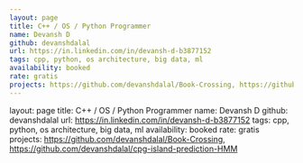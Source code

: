 ```yaml
---
layout: page
title: C++ / OS / Python Programmer
name: Devansh D
github: devanshdalal
url: https://in.linkedin.com/in/devansh-d-b3877152
tags: cpp, python, os architecture, big data, ml
availability: booked
rate: gratis
projects: https://github.com/devanshdalal/Book-Crossing, https://github.com/devanshdalal/cpg-island-prediction-HMM
---
```


layout: page
title: C++ / OS / Python Programmer
name: Devansh D
github: devanshdalal
url: https://in.linkedin.com/in/devansh-d-b3877152
tags: cpp, python, os architecture, big data, ml
availability: booked
rate: gratis
projects: https://github.com/devanshdalal/Book-Crossing, https://github.com/devanshdalal/cpg-island-prediction-HMM